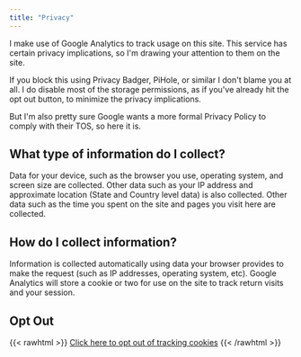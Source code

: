 ```yaml
---
title: "Privacy"
---
```


I make use of Google Analytics to track usage on this site.  This service has
certain privacy implications, so I'm drawing your attention to them on the site.

If you block this using Privacy Badger, PiHole, or similar I don't blame you at
all.  I do disable most of the storage permissions, as if you've already hit the
opt out button, to minimize the privacy implications.

But I'm also pretty sure Google wants a more formal Privacy Policy to comply
with their TOS, so here it is.

## What type of information do I collect?

Data for your device, such as the browser you use, operating system, and screen
size are collected.  Other data such as your IP address and approximate location
(State and Country level data) is also collected.  Other data such as the time
you spent on the site and pages you visit here are collected.

## How do I collect information?

Information is collected automatically using data your browser provides to make
the request (such as IP addresses, operating system, etc).  Google Analytics
will store a cookie or two for use on the site to track return visits and your
session.

## Opt Out

{{< rawhtml >}}
<a href="#" id="optout">Click here to opt out of tracking cookies</a>
{{< /rawhtml >}}